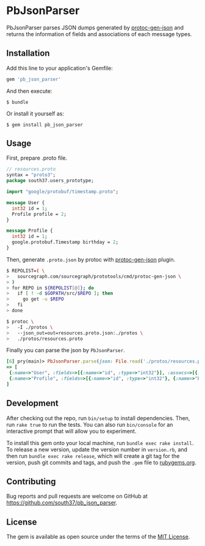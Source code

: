 # PbJsonParser

PbJsonParser parses JSON dumps generated by [protoc-gen-json](https://github.com/sourcegraph/prototools/blob/master/README.json.md) and returns the information of fields and associations of each message types.

## Installation

Add this line to your application's Gemfile:

```ruby
gem 'pb_json_parser'
```

And then execute:

    $ bundle

Or install it yourself as:

    $ gem install pb_json_parser

## Usage
First, prepare .proto file.

```protobuf
// resources.proto
syntax = "proto3";
package south37.users_prototype;

import "google/protobuf/timestamp.proto";

message User {
  int32 id = 1;
  Profile profile = 2;
}

message Profile {
  int32 id = 1;
  google.protobuf.Timestamp birthday = 2;
}
```

Then, generate `.proto.json` by protoc with [protoc-gen-json](https://github.com/sourcegraph/prototools/blob/master/README.json.md) plugin.

```bash
$ REPOLIST=( \
>   sourcegraph.com/sourcegraph/prototools/cmd/protoc-gen-json \
> )
> for REPO in ${REPOLIST[@]}; do
>   if [ ! -d $GOPATH/src/$REPO ]; then
>     go get -u $REPO
>   fi
> done

$ protoc \
>   -I ./protos \
>   --json_out=out=resources.proto.json:./protos \
>   ./protos/resources.proto
```

Finally you can parse the json by `PbJsonParser`.

```ruby
[6] pry(main)> PbJsonParser.parse(json: File.read('./protos/resources.proto.json'), filename: 'resources.proto').map(&:to_h)
=> [
 {:name=>"User", :fields=>[{:name=>"id", :type=>"int32"}], :assocs=>[{:name=>"profile", :kind=>"has_one", :class_name=>"Profile"}]},
 {:name=>"Profile", :fields=>[{:name=>"id", :type=>"int32"}, {:name=>"birthday", :type=>".google.protobuf.Timestamp"}], :assocs=>[]}
]
```

## Development

After checking out the repo, run `bin/setup` to install dependencies. Then, run `rake true` to run the tests. You can also run `bin/console` for an interactive prompt that will allow you to experiment.

To install this gem onto your local machine, run `bundle exec rake install`. To release a new version, update the version number in `version.rb`, and then run `bundle exec rake release`, which will create a git tag for the version, push git commits and tags, and push the `.gem` file to [rubygems.org](https://rubygems.org).

## Contributing

Bug reports and pull requests are welcome on GitHub at https://github.com/south37/pb_json_parser.

## License

The gem is available as open source under the terms of the [MIT License](https://opensource.org/licenses/MIT).
